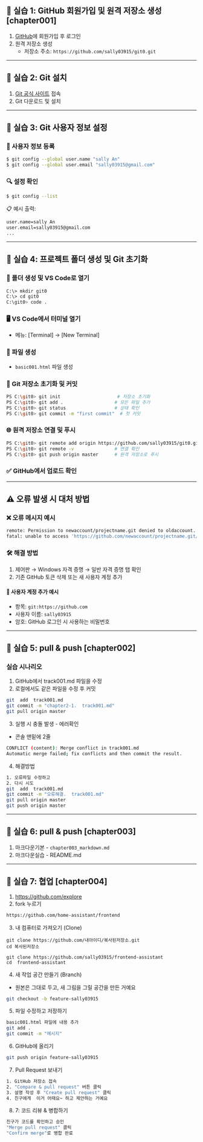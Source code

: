 ## 🧪 실습 1: GitHub 회원가입 및 원격 저장소 생성  [chapter001]

1. [GitHub](https://github.com/)에 회원가입 후 로그인  
2. 원격 저장소 생성  
   - 저장소 주소: `https://github.com/sally03915/git0.git`

---

## 🧪 실습 2: Git 설치

1. [Git 공식 사이트](https://git-scm.com/) 접속  
2. Git 다운로드 및 설치

---

## 🧪 실습 3: Git 사용자 정보 설정

### 🔧 사용자 정보 등록
```bash
$ git config --global user.name "sally An"
$ git config --global user.email "sally03915@gmail.com"
```

### 🔍 설정 확인
```bash
$ git config --list
```

📋 예시 출력:
```bash
user.name=sally An
user.email=sally03915@gmail.com
...
```

---

## 🧪 실습 4: 프로젝트 폴더 생성 및 Git 초기화

### 📁 폴더 생성 및 VS Code로 열기
```bash
C:\> mkdir git0
C:\> cd git0
C:\git0> code .
```

### 🖥️ VS Code에서 터미널 열기
- 메뉴: [Terminal] → [New Terminal]

### 📄 파일 생성
- `basic001.html` 파일 생성

### 🧵 Git 저장소 초기화 및 커밋
```bash
PS C:\git0> git init                     # 저장소 초기화
PS C:\git0> git add .                   # 모든 파일 추가
PS C:\git0> git status                  # 상태 확인
PS C:\git0> git commit -m "first commit"  # 첫 커밋
```

### 🌐 원격 저장소 연결 및 푸시
```bash
PS C:\git0> git remote add origin https://github.com/sally03915/git0.git
PS C:\git0> git remote -v               # 연결 확인
PS C:\git0> git push origin master      # 원격 저장소로 푸시
```

### ✅ GitHub에서 업로드 확인

---

## ⚠️ 오류 발생 시 대처 방법

### ❌ 오류 메시지 예시
```bash
remote: Permission to newaccount/projectname.git denied to oldaccount.
fatal: unable to access 'https://github.com/newaccount/projectname.git/': The requested URL returned error: 403
```

### 🛠️ 해결 방법
1. 제어판 → Windows 자격 증명 → 일반 자격 증명 탭 확인  
2. 기존 GitHub 토큰 삭제 또는 새 사용자 계정 추가

#### 🔐 사용자 계정 추가 예시
- 항목: `git:https://github.com`
- 사용자 이름: `sally03915`
- 암호: GitHub 로그인 시 사용하는 비밀번호

---

## 🧪 실습 5: pull & push  [chapter002]

### 실습 시나리오
1. GitHub에서 track001.md 파일을 수정
2. 로컬에서도 같은 파일을 수정 후 커밋
```bash
git  add  track001.md
git commit -m "chapter2-1.  track001.md"
git pull origin master 
```
3. 실행 시 충돌 발생 - 에러확인
- 콘솔 맨밑에 2줄
```bash
CONFLICT (content): Merge conflict in track001.md
Automatic merge failed; fix conflicts and then commit the result.
```
4. 해결방법
```bash
1. 오류파일 수정하고 
2. 다시 시도
git  add  track001.md
git commit -m "오류해결.  track001.md"
git pull origin master 
git push origin master
```

---
## 🧪 실습 6: pull & push  [chapter003]
1. 마크다운기본 -  `chapter003_markdown.md`
2. 마크다운실습 -  README.md 

---
## 🧪 실습 7: 협업 [chapter004]
1. https://github.com/explore
2. fork 누르기
```bash
https://github.com/home-assistant/frontend
```
3. 내 컴퓨터로 가져오기 (Clone)
```
git clone https://github.com/내아이디/복사된저장소.git
cd 복사된저장소
```

```
git clone https://github.com/sally03915/frontend-assistant
cd  frontend-assistant
```

4. 새 작업 공간 만들기 (Branch)
- 원본은 그대로 두고, 새 그림을 그릴 공간을 만든 거예요
```bash
git checkout -b feature-sally03915 
```

5. 파일 수정하고 저장하기
```bash
basic001.html 파일에 내용 추가
git add .
git commit -m "메시지"
```

6. GitHub에 올리기
```bash
git push origin feature-sally03915
```

7.  Pull Request 보내기
```bash
1. GitHub 저장소 접속
2. "Compare & pull request" 버튼 클릭
3. 설명 작성 후 "Create pull request" 클릭
4. 친구에게  이거 어때요~ 하고 제안하는 거예요
```

8. 7: 코드 리뷰 & 병합하기
```bash
친구가 코드를 확인하고 승인
"Merge pull request" 클릭
"Confirm merge"로 병합 완료
```